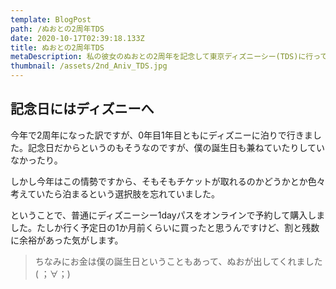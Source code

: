 ```yaml
---
template: BlogPost
path: /ぬおとの2周年TDS
date: 2020-10-17T02:39:18.133Z
title: ぬおとの2周年TDS
metaDescription: 私の彼女のぬおとの2周年を記念して東京ディズニーシー(TDS)に行ってきた記録。
thumbnail: /assets/2nd_Aniv_TDS.jpg
---
```

## 記念日にはディズニーへ

今年で2周年になった訳ですが、0年目1年目ともにディズニーに泊りで行きました。記念日だからというのもそうなのですが、僕の誕生日も兼ねていたりしていなかったり。

しかし今年はこの情勢ですから、そもそもチケットが取れるのかどうかとか色々考えていたら泊まるという選択肢を忘れていました。

ということで、普通にディズニーシー1dayパスをオンラインで予約して購入しました。たしか行く予定日の1か月前くらいに買ったと思うんですけど、割と残数に余裕があった気がします。

> ちなみにお金は僕の誕生日ということもあって、ぬおが出してくれました( ；∀；)

